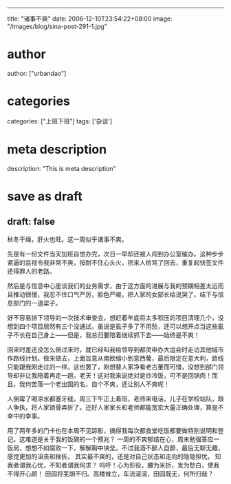
---
title: "诸事不爽"
date: 2006-12-10T23:54:22+08:00
image: "/images/blog/sina-post-291-1.jpg"
# author
author: ["urbandao"]
# categories
categories: ["上班下班"]
tags: ['杂谈']
# meta description
description: "This is meta description"
# save as draft
draft: false
---

秋冬干燥，肝火也旺。这一周似乎诸事不爽。

先是有一份文件当天加班自觉办完，次日一早却还被人闯到办公室催办。这种步步紧逼的监视令我非常不爽，按耐不住心头火，把来人给骂了回去，重复起快签文件还得罪人的老路。

然后是与信息中心座谈我们的业务需求，由于这方面的进展与我的预期相差太远而且推动很慢，我忍不住口气严厉，脸色严峻，把人家的女部长给说哭了，结下与信息部门的一道梁子。

好不容易排下领导的一次技术审查会，想赶着年底将太多积压的项目清理几个，没想到四个项目居然有三个没通过。虽说是虱子多了不用愁，还可以想开点当这些虱子不长在自己身上——但是，我总归要陪着继续抓下去——始终是不爽！

回来时差还没怎么倒过来时，就已经叫我给领导到都灵申办大运会时走访其他城市作路线计划。做来做去，上面旨意从南欧缩小到意西葡，最后限定在意大利，路线只能跟我刚走过的一样。这也罢了，刚想替人家净看老古董而可惜，没想到部门领导却非让我陪着再走一趟。老天！这对我来说绝对是炒冷饭，可不是回锅肉！而且，我何苦落一个老出国的名，自个不爽，还让别人不爽呢！

人倒霉了喝凉水都塞牙缝。周三下午正上着班，老师来电话，儿子在学校站队，跟人争执，将人家锁骨弄折了。还好人家家长和老师都能宽宏大量正确处理，算是不幸中的幸事。

用了两年多的门卡也在本周不见踪影，搞得我每次都食堂吃饭都要做特别说明和登记。这难道是关于我的饭碗的一个预兆？
一周的不爽郁结在心，周末勉强答应一饭局，想想不如腐败一下，解解胸中块垒。不过我酒不醉人自醉，最后无聊无趣，感觉更加的沮丧和挫折。
其实最不爽的，还是对自己状态和走向的隐隐担忧。
知我者谓我心忧，不知者谓我何求？
呜呼！心为形役，腰为米折，发为愁白，使我不得开心颜！
田园将芜胡不归。高楼耸立，车流滚滚，田园既无，何所归哉？
